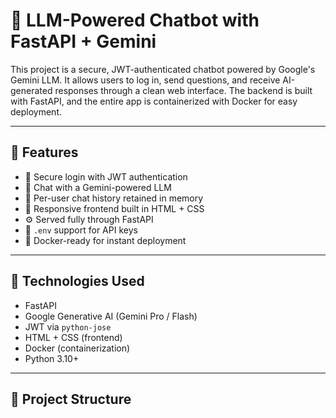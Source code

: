 # 🤖 LLM-Powered Chatbot with FastAPI + Gemini

This project is a secure, JWT-authenticated chatbot powered by Google's Gemini LLM. It allows users to log in, send questions, and receive AI-generated responses through a clean web interface. The backend is built with FastAPI, and the entire app is containerized with Docker for easy deployment.

---

## 🚀 Features

- 🔐 Secure login with JWT authentication  
- 🤖 Chat with a Gemini-powered LLM  
- 🧠 Per-user chat history retained in memory  
- 🎨 Responsive frontend built in HTML + CSS  
- ⚙️ Served fully through FastAPI  
- 🔑 `.env` support for API keys  
- 🐳 Docker-ready for instant deployment  

---

## 🧰 Technologies Used

- FastAPI  
- Google Generative AI (Gemini Pro / Flash)  
- JWT via `python-jose`  
- HTML + CSS (frontend)  
- Docker (containerization)  
- Python 3.10+  

---

## 📁 Project Structure

